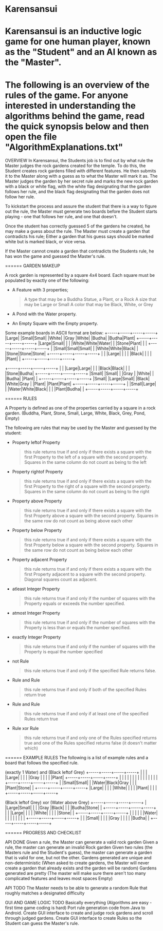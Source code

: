 Karensansui
======

Karensansui is an inductive logic game for one human player, known as the "Student" and an AI known as the "Master".
======
The following is an overview of the rules of the game. For anyone interested in understanding the algorithms behind the game, read the quick synopsis below
and then open the file "AlgorithmExplanations.txt"
======
OVERVIEW
In Karensansui, the Students job is to find out by what rule the Master judges the rock gardens created for the temple. To do this, the Student creates
rock gardens filled with different features. He then submits it to the Master along with a guess as to what the Master will mark it as. The Master judges
the garden by her secret rule and marks the new rock garden with a black or white flag, with the white flag designating that the garden follows her rule,
and the black flag designating that the garden does not follow her rule.

To kickstart the process and assure the student that there is a way to figure out the rule, the Master must generate two 
boards before the Student starts playing - one that follows her rule, and one that doesn't.

Once the student has correctly guessed 5 of the gardens he created, he may make a guess about the rule. The Master must create a garden that contradicts his rule;
Either a garden that his guess says should be marked white but is marked black, or vice versa.

If the Master cannot create a garden that contradicts the Students rule, he has won the game and guessed the Master's rule.

======
GARDEN MAKEUP

A rock garden is represented by a square 4x4 board. Each square must be populated by exactly one of the following:

* A Feature with 3 properties;
    > A type that may be a Buddha Statue, a Plant, or a Rock
    > A size that may be Large or Small
    > A color that may be Black, White, or Grey
    
* A Pond with the Water property.

* An Empty Square with the Empty property.

Some example boards in ASCII format are below:
+-----+-----+-----+-----+
|Large|     |Small|Small|
|White|     |Gray |White|
|Budha|     |Budha|Plant|
+-----+-----+-----+-----+
|Large|Small|     |     |
|White|White|Water|     |
|Stone|Plant|     |     |
+-----+-----+-----+-----+
|     |Small|Small|Small|
|     |White|White|Black|
|     |Stone|Stone|Stone|
+-----+-----+-----+-----+
|     |     |Large|     |
|     |     |Black|     |
|     |     |Plant|     |
+-----+-----+-----+-----+

+-----+-----+-----+-----+
|     |     |Large|Large|
|     |     |Black|Black|
|     |     |Stone|Budha|
+-----+-----+-----+-----+
|Small|     |Small|     |
|Gray |     |White|     |
|Budha|     |Plant|     |
+-----+-----+-----+-----+
|Small|     |Large|Small|
|Black|     |White|Gray |
|Plant|     |Plant|Plant|
+-----+-----+-----+-----+
|     |Small|Large|     |
|Water|White|Black|     |
|     |Plant|Budha|     |
+-----+-----+-----+-----+

======
RULES

A Property is defined as one of the properties carried by a square in a rock garden. (Buddha, Plant, Stone, Small, Large, White, Black, Grey, Pond, Empty)

The following are rules that may be used by the Master and guessed by the student:

* Property leftof Property
    > this rule returns true if and only if there exists a square with the first Property to the left of a square with the second property.
    > Squares in the same column do not count as being to the left
    
* Property rightof Property
    > this rule returns true if and only if there exists a square with the first Property to the right of a square with the second property.
    > Squares in the same column do not count as being to the right
    
* Property above Property
    > this rule returns true if and only if there exists a square with the first Property above a square with the second property.
    > Squares in the same row do not count as being above each other
    
* Property below Property
    > this rule returns true if and only if there exists a square with the first Property below a square with the second property.
    > Squares in the same row do not count as being below each other
    
* Property adjacent Property
    > this rule returns true if and only if there exists a square with the first Property adjacent to a square with the second property.
    > Diagonal squares count as adjacent.
    
* atleast Integer Property
    > this rule returns true if and only if the number of squares with the Property equals or exceeds the number specified.
    
* atmost Integer Property
    > this rule returns true if and only if the number of squares with the Property is less than or equals the number specified.
    
* exactly Integer Property
    > this rule returns true if and only if the number of squares with the Property is equal the number specified
    
* not Rule
    > this rule returns true if and only if the specified Rule returns false.
    
* Rule and Rule
    > this rule returns true if and only if both of the specified Rules return true

* Rule and Rule
    > this rule returns true if and only if at least one of the specified Rules return true
    
* Rule xor Rule
    > this rule returns true if and only one of the Rules specified returns true and one of the Rules specified returns false (it doesn't matter which)
    
======
EXAMPLE RULES
The following is a list of example rules and a board that follows the specified rule.

(exactly 1 Water) and (Black leftof Grey)
+-----+-----+-----+-----+
|     |     |     |Large|
|     |     |     |Gray |
|     |     |     |Plant|
+-----+-----+-----+-----+
|     |     |     |     |
|     |     |     |     |
|     |     |     |     |
+-----+-----+-----+-----+
|     |Small|Small|     |
|Water|Black|Gray |     |
|     |Plant|Stone|     |
+-----+-----+-----+-----+
|Large|     |     |     |
|White|     |     |     |
|Plant|     |     |     |
+-----+-----+-----+-----+

(Black leftof Grey) xor (Water above Grey)
+-----+-----+-----+-----+
|     |Large|Small|     |
|     |Gray |Black|     |
|     |Budha|Stone|     |
+-----+-----+-----+-----+
|     |     |Large|     |
|     |     |White|     |
|     |     |Stone|     |
+-----+-----+-----+-----+
|     |     |     |     |
|Water|     |     |     |
|     |     |     |     |
+-----+-----+-----+-----+
|     |     |Small|     |
|     |     |Gray |     |
|     |     |Budha|     |
+-----+-----+-----+-----+

======
PROGRESS AND CHECKLIST

API DONE
Given a rule, the Master can generate a valid rock garden
Given a rule, the master can generate an invalid Rock garden
Given two rules (the Masters rule and the Student's guess), the master can generate a garden that is valid for one, but not the other.
Gardens generated are unique and non-deterministic (When asked to create gardens, the Master will never create a garden that already exists and the garden will be random)
Gardens generated are pretty (The master will make sure there aren't too many complicated features and leaves most spaces Empty)

API TODO
The Master needs to be able to generate a random Rule that roughly matches a designated difficulty

GUI AND GAME LOGIC TODO
Basically everything (Algorithms are easy - first time game coding is hard)
Port rule generation code from Java to Android.
Create GUI interface to create and judge rock gardens and scroll through judged gardens.
Create GUI interface to create Rules so the Student can guess the Master's rule.
